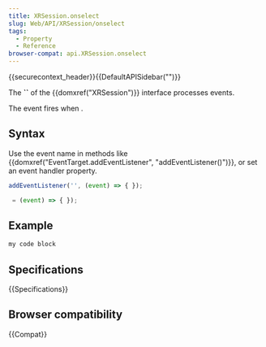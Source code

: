 ```yaml
---
title: XRSession.onselect
slug: Web/API/XRSession/onselect
tags:
  - Property
  - Reference
browser-compat: api.XRSession.onselect
---
```

{{securecontext_header}}{{DefaultAPISidebar("")}}

The **``** of the {{domxref("XRSession")}} interface processes  events.

The  event fires when .

## Syntax

Use the event name in methods like {{domxref("EventTarget.addEventListener", "addEventListener()")}}, or set an event handler property.

```js
addEventListener('', (event) => { });

 = (event) => { });
```

## Example

```js
my code block
```

## Specifications

{{Specifications}}

## Browser compatibility

{{Compat}}

